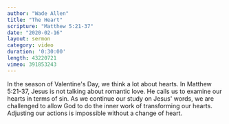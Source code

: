 ```yaml
---
author: "Wade Allen"
title: "The Heart"
scripture: "Matthew 5:21-37"
date: "2020-02-16"
layout: sermon
category: video
duration: '0:30:00' 
length: 43220721
vimeo: 391853243 
---
```


In the season of Valentine's Day, we think a lot about hearts. In Matthew 5:21-37, Jesus is not talking about romantic love. He calls us to examine our hearts in terms of sin. As we continue our study on Jesus' words, we are challenged to allow God to do the inner work of transforming our hearts. Adjusting our actions is impossible without a change of heart.
